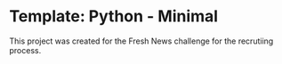 # Template: Python - Minimal
This project was created for the Fresh News challenge for the recrutiing process. 
